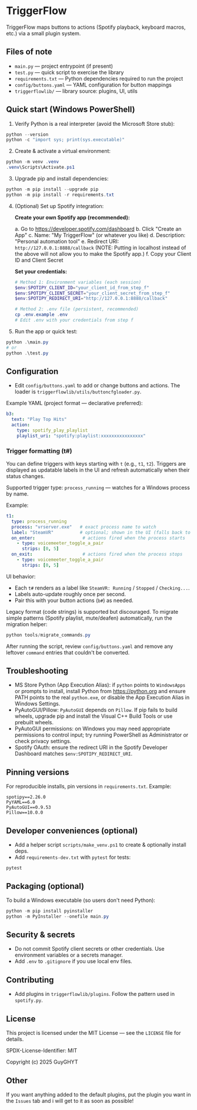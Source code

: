 # TriggerFlow

TriggerFlow maps buttons to actions (Spotify playback, keyboard macros, etc.) via a small plugin system.

## Files of note
- `main.py` — project entrypoint (if present)
- `test.py` — quick script to exercise the library
- `requirements.txt` — Python dependencies required to run the project
- `config/buttons.yaml` — YAML configuration for button mappings
- `triggerflowlib/` — library source: plugins, UI, utils

## Quick start (Windows PowerShell)

1. Verify Python is a real interpreter (avoid the Microsoft Store stub):
```powershell
python --version
python -c "import sys; print(sys.executable)"
```

2. Create & activate a virtual environment:
```powershell
python -m venv .venv
.venv\Scripts\Activate.ps1
```

3. Upgrade pip and install dependencies:
```powershell
python -m pip install --upgrade pip
python -m pip install -r requirements.txt
```

4. (Optional) Set up Spotify integration:

   **Create your own Spotify app (recommended):**
   
   a. Go to https://developer.spotify.com/dashboard
   b. Click "Create an App"
   c. Name: "My TriggerFlow" (or whatever you like)
   d. Description: "Personal automation tool"
  e. Redirect URI: `http://127.0.0.1:8888/callback` 
    (NOTE: Putting in localhost instead of the above will not allow you to make the Spotify app.)
   f. Copy your Client ID and Client Secret
   
   **Set your credentials:**
   ```powershell
   # Method 1: Environment variables (each session)
   $env:SPOTIPY_CLIENT_ID="your_client_id_from_step_f"
   $env:SPOTIPY_CLIENT_SECRET="your_client_secret_from_step_f"
   $env:SPOTIPY_REDIRECT_URI="http://127.0.0.1:8888/callback"
   
   # Method 2: .env file (persistent, recommended)
   cp .env.example .env
   # Edit .env with your credentials from step f
   ```

5. Run the app or quick test:
```powershell
python .\main.py
# or
python .\test.py
```

## Configuration
- Edit `config/buttons.yaml` to add or change buttons and actions. The loader is `triggerflowlib/utils/buttoncfgloader.py`.

Example YAML (project format — declarative preferred):
```yaml
b3:
  text: "Play Top Hits"
  action:
    type: spotify_play_playlist
    playlist_uri: "spotify:playlist:xxxxxxxxxxxxxxxx"
```

### Trigger formatting (t#)

You can define triggers with keys starting with `t` (e.g., `t1`, `t2`). Triggers are displayed as updatable labels in the UI and refresh automatically when their status changes.

Supported trigger type: `process_running` — watches for a Windows process by name.

Example:

```yaml
t1:
  type: process_running
  process: "vrserver.exe"   # exact process name to watch
  label: "SteamVR"          # optional; shown in the UI (falls back to process)
  on_enter:                  # actions fired when the process starts
    - type: voicemeeter_toggle_a_pair
      strips: [0, 5]
  on_exit:                   # actions fired when the process stops
    - type: voicemeeter_toggle_a_pair
      strips: [0, 5]
```

UI behavior:
- Each `t#` renders as a label like `SteamVR: Running` / `Stopped` / `Checking...`.
- Labels auto-update roughly once per second.
- Pair this with your button actions (`b#`) as needed.

Legacy format (code strings) is supported but discouraged. To migrate simple patterns (Spotify playlist, mute/deafen) automatically, run the migration helper:

```powershell
python tools/migrate_commands.py
```

After running the script, review `config/buttons.yaml` and remove any leftover `command` entries that couldn't be converted.

## Troubleshooting
- MS Store Python (App Execution Alias): if `python` points to `WindowsApps` or prompts to install, install Python from https://python.org and ensure PATH points to the real `python.exe`, or disable the App Execution Alias in Windows Settings.
- PyAutoGUI/Pillow: `PyAutoGUI` depends on `Pillow`. If pip fails to build wheels, upgrade pip and install the Visual C++ Build Tools or use prebuilt wheels.
- PyAutoGUI permissions: on Windows you may need appropriate permissions to control input; try running PowerShell as Administrator or check privacy settings.
- Spotify OAuth: ensure the redirect URI in the Spotify Developer Dashboard matches `$env:SPOTIPY_REDIRECT_URI`.

## Pinning versions
For reproducible installs, pin versions in `requirements.txt`. Example:
```
spotipy==2.26.0
PyYAML==6.0
PyAutoGUI==0.9.53
Pillow==10.0.0
```

## Developer conveniences (optional)
- Add a helper script `scripts/make_venv.ps1` to create & optionally install deps.
- Add `requirements-dev.txt` with `pytest` for tests:
```
pytest
```

## Packaging (optional)
To build a Windows executable (so users don't need Python):
```powershell
python -m pip install pyinstaller
python -m PyInstaller --onefile main.py
```

## Security & secrets
- Do not commit Spotify client secrets or other credentials. Use environment variables or a secrets manager.
- Add `.env` to `.gitignore` if you use local env files.

## Contributing
- Add plugins in `triggerflowlib/plugins`. Follow the pattern used in `spotify.py`.

## License
This project is licensed under the MIT License — see the `LICENSE` file for details.

SPDX-License-Identifier: MIT

Copyright (c) 2025 GuyGHYT

## Other
If you want anything added to the default plugins, put the plugin you want in the `Issues` tab and i will get to it as soon as possible!
